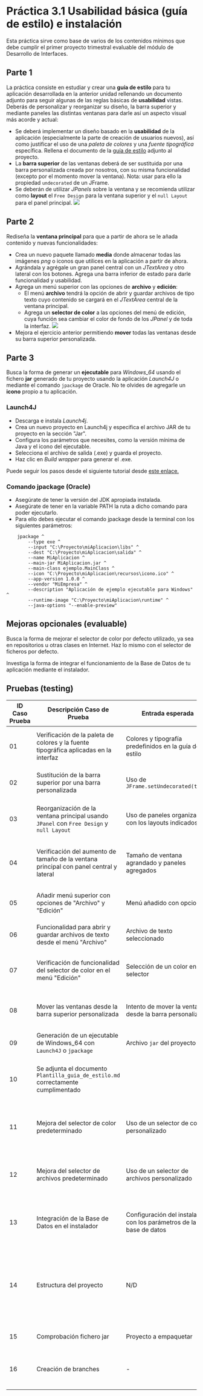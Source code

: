 # Práctica 3.1 Usabilidad básica (guía de estilo) e instalación

Esta práctica sirve como base de varios de los contenidos mínimos que debe cumplir el primer proyecto trimestral evaluable del módulo de Desarrollo de Interfaces.

## Parte 1

La práctica consiste en estudiar y crear una **guía de estilo** para tu aplicación desarrollada en la anterior unidad rellenando un documento adjunto para seguir algunas de las reglas básicas de **usabilidad** vistas. Deberás de personalizar y reorganizar su diseño, la barra superior y mediante paneles las distintas ventanas para darle así un aspecto visual más acorde y actual:

-   Se deberá implementar un diseño basado en la **usabilidad** de la aplicación (especialmente la parte de creación de usuarios nuevos), así como justificar el uso de una *paleta de colores* y una *fuente tipográfica* específica. Rellena el documento de la [guía de estilo](Plantilla_guia_de_estilo.md) adjunto al proyecto.
-   La **barra superior** de las ventanas deberá de ser sustituida por una barra personalizada creada por nosotros, con su misma funcionalidad (excepto por el momento mover la ventana). Nota: usar para ello la propiedad `undecorated` de un JFrame.
-   Se deberán de utilizar *JPanels* sobre la ventana y se recomienda utilizar como **layout** el `Free Design` para la ventana superior y el `null Layout` para el panel principal.
   ![](media/3605716fc96796a96a8819be129560a7.png)


## Parte 2

Rediseña la **ventana principal** para que a partir de ahora se le añada contenido y nuevas funcionalidades:
- Crea un nuevo paquete llamado **media** donde almacenar todas las imágenes *png* o iconos que utilices en la aplicación a partir de ahora.
- Agrándala y agrégale un gran panel central con un *JTextArea* y otro lateral con los botones. Agrega una barra inferior de estado para darle funcionalidad y usabilidad. 
- Agrega un menú superior con las opciones de **archivo** y **edición**:
	- El menú **archivo** tendrá la opción de abrir y guardar archivos de tipo texto cuyo contenido se cargará en el *JTextArea* central de la ventana principal.
	- Agrega un **selector de color** a las opciones del menú de edición, cuya función sea cambiar el color de fondo de los *JPanel* y de toda la interfaz.
		![](media/9cd713b474093125d5571d49cd5b0243.png)
- Mejora el ejercicio anterior permitiendo **mover** todas las ventanas desde su barra superior personalizada.

## Parte 3

Busca la forma de generar un **ejecutable** para *Windows_64* usando el fichero **jar** generado de tu proyecto usando la aplicación *Launch4J* o mediante el comando `jpackage` de Oracle. No te olvides de agregarle un **icono** propio a tu aplicación.

### Launch4J 

- Descarga e instala *Launch4j*.
- Crea un nuevo proyecto en Launch4j y especifica el archivo JAR de tu proyecto en la sección "Jar".
- Configura los parámetros que necesites, como la versión mínima de Java y el icono del ejecutable.
- Selecciona el archivo de salida (.exe) y guarda el proyecto.
- Haz clic en *Build wrapper* para generar el .exe.

Puede seguir los pasos desde el siguiente tutorial desde [este enlace.](https://www.raulprietofernandez.net/blog/programacion/como-crear-un-instalador-para-aplicaciones-java-con-install4j)


### Comando jpackage (Oracle)

- Asegúrate de tener la versión del JDK apropiada instalada. 
- Asegúrate de tener en la variable PATH la ruta a dicho comando para poder ejecutarlo.
- Para ello debes ejecutar el comando jpackage desde la terminal con los siguientes parámetros:

```
	jpackage ^
		--type exe ^
		--input "C:\Proyecto\miAplicacion\libs" ^
		--dest "C:\Proyecto\miAplicacion\salida" ^
		--name MiAplicacion ^
		--main-jar MiAplicacion.jar ^
		--main-class ejemplo.MainClass ^
		--icon "C:\Proyecto\miAplicacion\recursos\icono.ico" ^
		--app-version 1.0.0 ^
		--vendor "MiEmpresa" ^
		--description "Aplicación de ejemplo ejecutable para Windows" ^
		--runtime-image "C:\Proyecto\miAplicacion\runtime" ^
		--java-options "--enable-preview"
```


## Mejoras opcionales (evaluable)

Busca la forma de mejorar el selector de color por defecto utilizado, ya sea en repositorios u otras clases en Internet. Haz lo mismo con el selector de ficheros por defecto.

Investiga la forma de integrar el funcionamiento de la Base de Datos de tu aplicación mediante el instalador.

## Pruebas (testing)

| ID Caso Prueba | Descripción Caso de Prueba                                                                                               | Entrada esperada                                                                          | Salida esperada                                                                                      |
|----------------|--------------------------------------------------------------------------------------------------------------------------|-------------------------------------------------------------------------------------------|-------------------------------------------------------------------------------------------------------|
| 01             | Verificación de la paleta de colores y la fuente tipográfica aplicadas en la interfaz                                     | Colores y tipografía predefinidos en la guía de estilo                                     | Colores y fuente aplicados correctamente en todos los componentes                                      |
| 02             | Sustitución de la barra superior por una barra personalizada                                                             | Uso de `JFrame.setUndecorated(true)`                                                      | La barra superior personalizada aparece correctamente                                                 |
| 03             | Reorganización de la ventana principal usando `JPanel` con `Free Design` y `null Layout`                                 | Uso de paneles organizados con los layouts indicados                                       | Paneles distribuidos correctamente según los layouts                                                   |
| 04             | Verificación del aumento de tamaño de la ventana principal con panel central y lateral                                   | Tamaño de ventana agrandado y paneles agregados                                            | Ventana principal correctamente redimensionada con los paneles añadidos                                |
| 05             | Añadir menú superior con opciones de "Archivo" y "Edición"                                                               | Menú añadido con opciones                                                                  | El menú superior con las opciones se muestra correctamente                                             |
| 06             | Funcionalidad para abrir y guardar archivos de texto desde el menú "Archivo"                                              | Archivo de texto seleccionado                                                             | Contenido del archivo cargado o guardado en el `JTextArea`                                              |
| 07             | Verificación de funcionalidad del selector de color en el menú "Edición"                                                  | Selección de un color en el selector                                                      | Color de fondo del `JPanel` y de la interfaz cambiado correctamente                                    |
| 08             | Mover las ventanas desde la barra superior personalizada                                                                 | Intento de mover la ventana desde la barra personalizada                                   | La ventana se puede mover desde la barra superior personalizada                                        |
| 09             | Generación de un ejecutable de Windows_64 con `Launch4J` o `jpackage`                                                      | Archivo `jar` del proyecto                                                                 | Ejecutable `.exe` generado correctamente                                                               |
| 10             | Se adjunta el documento `Plantilla_guia_de_estilo.md` correctamente cumplimentado                                                                                  |                                                  | Se modifica y adjunta la nueva guía de estilo que se corresponde con la aplicación                                      |
| 11             | Mejora del selector de color predeterminado                                                                              | Uso de un selector de color personalizado                                                  | El nuevo selector de color reemplaza el predeterminado y ofrece más opciones                           |
| 12             | Mejora del selector de archivos predeterminado                                                                           | Uso de un selector de archivos personalizado                                               | El nuevo selector de archivos reemplaza el predeterminado y ofrece más funcionalidad                   |
| 13             | Integración de la Base de Datos en el instalador                                                                         | Configuración del instalador con los parámetros de la base de datos                        | La base de datos se integra y configura automáticamente durante la instalación                         |
| 14             | Estructura del proyecto                        | N/D   | Se utiliza la división por paquetes MVC; VistaControlador y Modelo para organizar las clases usando el modelo de objetos de forma apropiada | OK/No cumple|
| 15             | Comprobación fichero jar                        | Proyecto a empaquetar   | Se genera y prueba el fichero jar empaquetado | OK/No cumple|
| 16             | Creación de branches                        | -   | Se crean al menos dos branches en el repositorio github | OK/No cumple|
